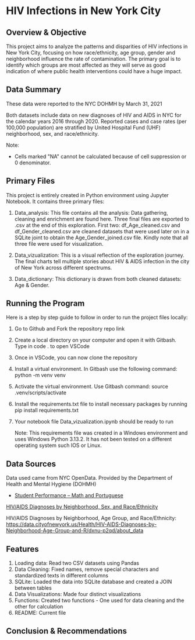 # HIV Infections in New York City

## Overview & Objective

This project aims to analyze the patterns and disparities of HIV infections in New York City, focusing on how race/ethnicity, age group, gender and neighborhood influence the rate of contamination. The primary goal is to identify which groups are most affected as they will serve as good indication of where public health interventions could have a huge impact.

## Data Summary

These data were reported to the NYC DOHMH by March 31, 2021

Both datasets include data on new diagnoses of HIV and AIDS in NYC for the calendar years 2016 through 2020. Reported cases and case rates (per 100,000 population) are stratified by United Hospital Fund (UHF) neighborhood, sex, and race/ethnicity.

Note:

- Cells marked "NA" cannot be calculated because of cell suppression or 0 denominator.

## Primary Files

This project is entirely created in Python environment using Jupyter Notebook. It contains three primary files:

1. Data_analysis: This file contains all the analysis: Data gathering, cleaning and enrichment are found here.
   Three final files are exported to .csv at the end of this exploration. First two: df_Age_cleaned.csv and df_Gender_cleaned.csv are cleaned datasets
   that were used later on in a SQLite joint to obtain the Age_Gender_joined.csv file. Kindly note that all three file were used for visualization.

2. Data_vizualization: This is a visual reflection of the exploration journey.
   The final charts tell multiple stories about HIV & AIDS infection in the city of New York across different spectrums.

3. Data_dictionary: This dictionary is drawn from both cleaned datasets: Age & Gender.

## Running the Program

Here is a step by step guide to follow in order to run the project files locally:

1. Go to Github and Fork the repository repo link
2. Create a local directory on your computer and open it with Gitbash. Type in code . to open VSCode
3. Once in VSCode, you can now clone the repository
4. Install a virtual environment. In Gitbash use the following command: python -m venv venv
5. Activate the virtual environment. Use Gitbash command: source .venv/scripts/activate
6. Install the requirements.txt file to install necessary packages by running pip install requirements.txt
7. Your notebook file Data_vizualization.ipynb should be ready to run

   Note: This requirements file was created in a Windows environment and uses Windows Python 3.13.2.
   It has not been tested on a different operating system such IOS or Linux.

## Data Sources

Data used came from NYC OpenData. Provided by the Department of Health and Mental Hygiene (DOHMH)

- [Student Performance – Math and Portuguese](https://archive.ics.uci.edu/ml/datasets/Student+Performance)

[HIV/AIDS Diagnoses by Neighborhood, Sex, and Race/Ethnicity](https://data.cityofnewyork.us/Health/HIV-AIDS-Diagnoses-by-Neighborhood-Sex-and-Race-Et/ykvb-493p/about_data)

HIV/AIDS Diagnoses by Neighborhood, Age Group, and Race/Ethnicity:
https://data.cityofnewyork.us/Health/HIV-AIDS-Diagnoses-by-Neighborhood-Age-Group-and-R/dxnu-p2qd/about_data

## Features

1. Loading data: Read two CSV datasets using Pandas
2. Data Cleaning: Fixed names, remove special characters and standardized texts in different columns
3. SQLite: Loaded the data into SQLite database and created a JOIN between tables
4. Data Visualizations: Made four distinct visualizations
5. Functions: Created two functions - One used for data cleaning and the other for calculation
6. README: Current file

## Conclusion & Recommendations

